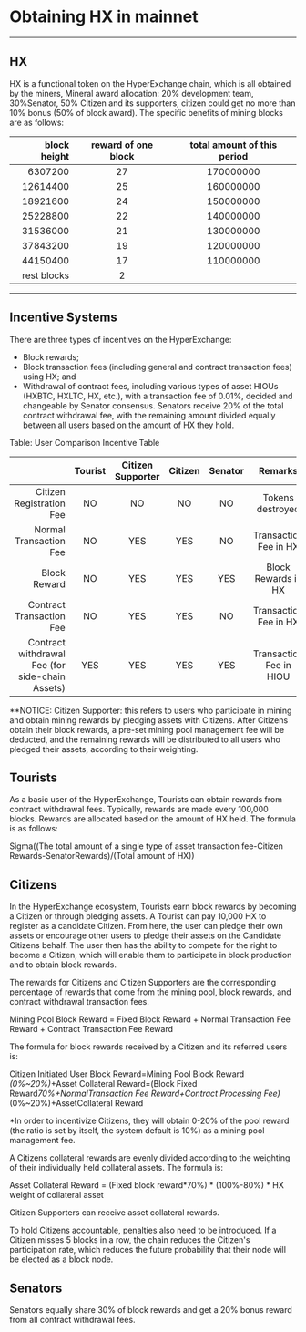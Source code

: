 # Obtaining HX in mainnet

---

## HX

HX is a functional token on the HyperExchange chain, which is all obtained by the miners, Mineral award allocation: 20% development team, 30%Senator, 50% Citizen and its supporters, citizen could get no more than 10% bonus (50% of block award). The specific benefits of mining blocks are as follows:

|block height| reward of one block | total amount of this period|
| ---------:|:----:|:---------:|
| 6307200|27|170000000|
| 12614400|25|160000000|
| 18921600|24|150000000|
| 25228800|22|140000000|
| 31536000|21|130000000|
| 37843200|19|120000000|
| 44150400|17|110000000|
|rest blocks|2||

---

## Incentive Systems

There are three types of incentives on the HyperExchange:

*	Block rewards;
*	Block transaction fees (including general and contract transaction fees) using HX; and
*	Withdrawal of contract fees, including various types of asset HIOUs (HXBTC, HXLTC, HX, etc.), with a transaction fee of 0.01%, decided and changeable by Senator consensus. Senators receive 20% of the total contract withdrawal fee, with the remaining amount divided equally between all users based on the amount of HX they hold.

Table: User Comparison Incentive Table

|                          | Tourist | Citizen Supporter | Citizen | Senator | Remarks |
| ---------:|:----:|:---------:|:------:|:---------:|:------:|
| Citizen Registration Fee| NO    | NO          | NO       | NO | Tokens destroyed|
| Normal Transaction Fee  | NO    | YES         | YES      | NO | Transaction Fee in HX|
| Block Reward            | NO    | YES         | YES      | YES| Block Rewards in HX|
| Contract Transaction Fee| NO    | YES         | YES      | NO |Transaction Fee in HX|
| Contract withdrawal Fee (for side-chain Assets)| YES     | YES| YES      | YES         | Transaction Fee in HIOU|

**NOTICE: Citizen Supporter: this refers to users who participate in mining and obtain mining rewards by pledging assets with Citizens. After Citizens obtain their block rewards, a pre-set mining pool management fee will be deducted, and the remaining rewards will be distributed to all users who pledged their assets, according to their weighting.

## Tourists

As a basic user of the HyperExchange, Tourists can obtain rewards from contract withdrawal fees. Typically, rewards are made every 100,000 blocks. Rewards are allocated based on the amount of HX held. The formula is as follows:

Sigma((The total amount of a single type of asset transaction fee-Citizen Rewards-SenatorRewards)/(Total amount of HX))

## Citizens

In the HyperExchange ecosystem, Tourists earn block rewards by becoming a Citizen or through pledging assets. A Tourist can pay 10,000 HX to register as a candidate Citizen. From here, the user can pledge their own assets or encourage other users to pledge their assets on the Candidate Citizens behalf. The user then has the ability to compete for the right to become a Citizen, which will enable them to participate in block production and to obtain block rewards.

The rewards for Citizens and Citizen Supporters are the corresponding percentage of rewards that come from the mining pool, block rewards, and contract withdrawal transaction fees.

Mining Pool Block Reward = Fixed Block Reward + Normal Transaction Fee Reward + Contract Transaction Fee Reward

The formula for block rewards received by a Citizen and its referred users is:

Citizen Initiated User Block Reward=Mining Pool Block Reward *(0%~20%)*+Asset Collateral Reward=(Block Fixed Reward*70%+NormalTransaction Fee Reward+Contract Processing Fee)*(0%~20%)+AssetCollateral Reward

*In order to incentivize Citizens, they will obtain 0-20% of the pool reward (the ratio is set by itself, the system default is 10%) as a mining pool management fee.

A Citizens collateral rewards are evenly divided according to the weighting of their individually held collateral assets.  The formula is:

Asset Collateral Reward = (Fixed block reward*70%) * (100%-80%) * HX weight of collateral asset

Citizen Supporters can receive asset collateral rewards. 

To hold Citizens accountable, penalties also need to be introduced. If a Citizen misses 5 blocks in a row, the chain reduces the Citizen's participation rate, which reduces the future probability that their node will be elected as a block node.

## Senators

Senators equally share 30% of block rewards and get a 20% bonus reward from all contract withdrawal fees.
